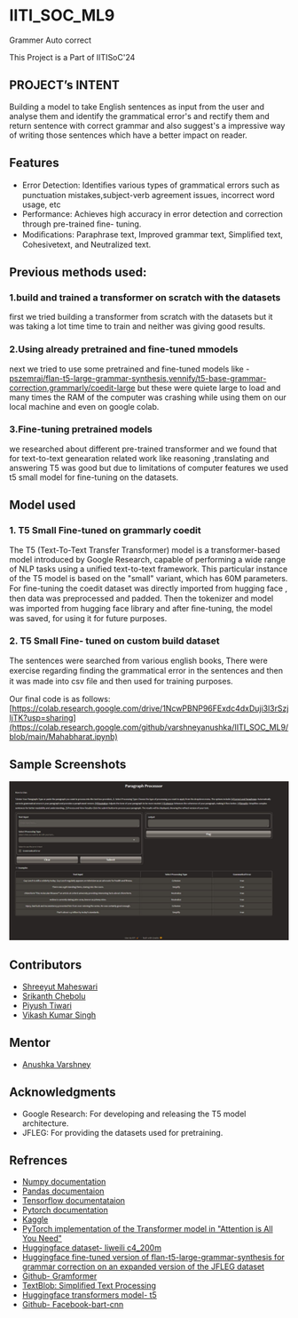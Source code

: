 # IITI_SOC_ML9
Grammer Auto correct

This Project is a Part of IITISoC'24

## PROJECT’s INTENT 
Building a model to take English sentences as input from the user and analyse them and identify the grammatical error's and rectify them and return sentence with correct grammar and also suggest's a impressive way of writing those sentences which have a better impact on reader.

## Features
- Error	Detection:	Identiﬁes	various	types	of grammatical	errors	such	as	punctuation	mistakes,subject-verb  agreement  issues,  incorrect  word usage, etc
- Performance:  Achieves  high  accuracy  in  error detection and correction through pre-trained ﬁne- tuning.
- Modiﬁcations:    Paraphrase    text,    Improved grammar  text,  Simpliﬁed  text,  Cohesivetext,  and Neutralized text.

## Previous methods used:
### 1.build and trained a transformer on scratch with the datasets
first we tried building a transformer from scratch with the datasets but it was taking a lot time time to train and neither was giving good results.
### 2.Using already pretrained and fine-tuned mmodels
next we tried to use some pretrained and fine-tuned models like - [pszemraj/flan-t5-large-grammar-synthesis](https://huggingface.co/pszemraj/flan-t5-large-grammar-synthesis),[vennify/t5-base-grammar-correction](https://huggingface.co/vennify/t5-base-grammar-correction),[grammarly/coedit-large](https://huggingface.co/grammarly/coedit-large) but these were quiete large to load and many times the RAM of the computer was crashing while using them on our local machine and even on google colab.
### 3.Fine-tuning pretrained models 
we researched about different pre-trained transformer and we found that for text-to-text genearation related work like reasoning ,translating and answering T5 was good but due to limitations of computer features we used t5 small model for fine-tuning on the datasets.

 
## Model used
### 1. T5 Small Fine-tuned on grammarly coedit 
The T5 (Text-To-Text Transfer Transformer) model is a transformer-based model introduced by Google Research, capable of performing a wide range of NLP tasks using a unified text-to-text framework. This particular instance of the T5 model is based on the "small" variant, which has 60M parameters.
For ﬁne-tuning the coedit dataset was directly imported from hugging face , then data was preprocessed and padded. Then the tokenizer and model was imported from hugging face library and after ﬁne-tuning, the model was saved, for using it for future purposes.

### 2. T5 Small Fine- tuned on custom build dataset
The sentences were searched from various english books, There  were  exercise  regarding  ﬁnding  the  grammatical error in the sentences and then it was made into csv ﬁle and then used for training purposes.


Our final code is as follows:\
[https://colab.research.google.com/drive/1NcwPBNP96FExdc4dxDuji3l3rSzjljTK?usp=sharing](https://colab.research.google.com/github/varshneyanushka/IITI_SOC_ML9/blob/main/Mahabharat.ipynb)

## Sample Screenshots
!["C:\Users\Vikash kumar singh\Desktop\WhatsApp Image 2024-07-27 at 00.01.41_fa68e742.jpg"](https://github.com/varshneyanushka/IITI_SOC_ML9/blob/main/assets/WhatsApp%20Image%202024-07-27%20at%2000.01.41_fa68e742.jpg)



## Contributors
- [Shreeyut Maheswari](https://github.com/search?q=shreeyut1905&type=users)
- [Srikanth Chebolu](https://github.com/search?q=Srikanth1234567808&type=users) 
- [Piyush Tiwari](https://github.com/search?q=Piyush867583&type=users)
- [Vikash Kumar Singh](https://github.com/search?q=Vikas1177&type=users)

## Mentor
- [Anushka Varshney](https://github.com/search?q=varshneyanushka&type=users)

## Acknowledgments
- Google Research: For developing and releasing the T5 model architecture.
- JFLEG: For providing the datasets used for pretraining.

## Refrences
- [Numpy documentation](https://numpy.org/doc/)
- [Pandas documentaion](https://pandas.pydata.org/docs/)
- [Tensorflow documentataion](https://www.tensorflow.org/api_docs)
- [Pytorch documentation](https://pytorch.org/docs/stable/index.html)
- [Kaggle](https://www.kaggle.com/)
- [PyTorch implementation of the Transformer model in "Attention is All You Need" ](https://github.com/jadore801120/attention-is-all-you-need-pytorch.git)
- [Huggingface dataset- liweili c4_200m](https://huggingface.co/datasets/liweili/c4_200m)
- [Huggingface  fine-tuned version of flan-t5-large-grammar-synthesis  for grammar correction on an expanded version of the JFLEG dataset](https://huggingface.co/pszemraj/flan-t5-large-grammar-synthesis)
- [Github- Gramformer](https://github.com/PrithivirajDamodaran/Gramformer)
- [TextBlob: Simplified Text Processing](https://textblob.readthedocs.io/en/dev/)
- [Huggingface transformers model- t5](https://huggingface.co/docs/transformers/en/model_doc/t5)
- [Github- Facebook-bart-cnn](https://github.com/inferless/Facebook-bart-cnn)





